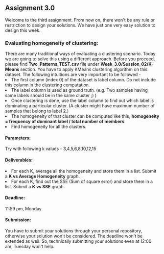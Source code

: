 
<html>
<head>
  <meta charset="utf-8">
</head>
<body>
<h2>Assignment 3.0</h2>
Welcome to the third assignment. From now on, there won't be any rule or restriction to design your solutions. We have just one very easy solution to design this week. 

<h3> Evaluating homogeneity of clustering: </h3>
There are many traditional ways of evaluating a clustering scenario. Today we are going to solve this using a different approach. Before you proceed, please find <b>Two_Patterns_TEST.csv</b> file under <b> Week_3.0/Session_02/K-Means </b> section. You have to apply KMeans clustering algorithm on this dataset. The following intuitions are very important to be followed -

<li>The first column (index 0) of the dataset is label column. Do not include this column in the clustering computation.</li>
<li>The label column is used as ground truth. (e.g. Two samples having same labels should be in the same cluster ;) )</li>
<li>Once clustering is done, use the label column to find out which label is dominating a particular cluster. (A cluster might have maximum number of samples that belong to label 2.)</li>
<li>The homogeneity of that cluster can be computed like this, <b>homogeneity = frequency of dominant label / total number of members</b></li>
<li>Find homogeneity for all the clusters.</li>

<h4> Parameters: </h4>
Try with following k values - 3,4,5,6,8,10,12,15

<h4> Deliverables: </h4>
<li>For each K, average all the homogeneity and store them in a list. Submit a <b>K vs Average Homogeneity</b> graph. </li>
<li>For each K, find out the SSE (Sum of square error) and store them in a list. Submit a <b>K vs SSE</b> graph. </li>

<h4>Deadline: </h4> 11:59 pm, Monday
<h4>Submission: </h4> 
You have to submit your solutions through your personal repository, otherwise your solution won't be considered. The deadline 
won't be extended as well. So, technically submitting your solutions even at 12:00 am, Tuesday won't help.
